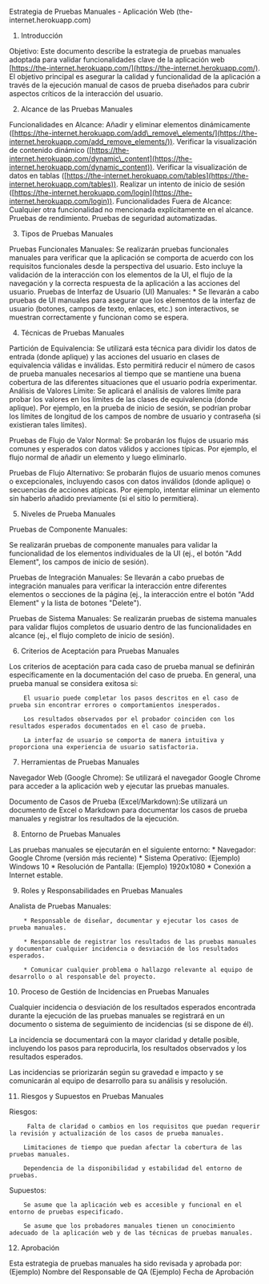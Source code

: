 Estrategia de Pruebas Manuales - Aplicación Web (the-internet.herokuapp.com)

   1. Introducción

   Objetivo: Este documento describe la estrategia de pruebas manuales adoptada para validar funcionalidades clave de la aplicación web [https://the-internet.herokuapp.com/](https://the-internet.herokuapp.com/). El objetivo principal es asegurar la calidad y funcionalidad de la aplicación a través de la ejecución manual de casos de prueba diseñados para cubrir aspectos críticos de la interacción del usuario.

   2. Alcance de las Pruebas Manuales

   Funcionalidades en Alcance:
        Añadir y eliminar elementos dinámicamente ([https://the-internet.herokuapp.com/add\_remove\_elements/](https://the-internet.herokuapp.com/add_remove_elements/)).
        Verificar la visualización de contenido dinámico ([https://the-internet.herokuapp.com/dynamic\_content](https://the-internet.herokuapp.com/dynamic_content)).
        Verificar la visualización de datos en tablas ([https://the-internet.herokuapp.com/tables](https://the-internet.herokuapp.com/tables)).
        Realizar un intento de inicio de sesión ([https://the-internet.herokuapp.com/login](https://the-internet.herokuapp.com/login)).
   Funcionalidades Fuera de Alcance:
        Cualquier otra funcionalidad no mencionada explícitamente en el alcance.
        Pruebas de rendimiento.
        Pruebas de seguridad automatizadas.

   3. Tipos de Pruebas Manuales

   Pruebas Funcionales Manuales:
        Se realizarán pruebas funcionales manuales para verificar que la aplicación se comporta de acuerdo con los requisitos funcionales desde la perspectiva del usuario. Esto incluye la validación de la interacción con los elementos de la UI, el flujo de la navegación y la correcta respuesta de la aplicación a las acciones del usuario.
   Pruebas de Interfaz de Usuario (UI) Manuales:
        * Se llevarán a cabo pruebas de UI manuales para asegurar que los elementos de la interfaz de usuario (botones, campos de texto, enlaces, etc.) son interactivos, se muestran correctamente y funcionan como se espera.

   4. Técnicas de Pruebas Manuales

   Partición de Equivalencia:
        Se utilizará esta técnica para dividir los datos de entrada (donde aplique) y las acciones del usuario en clases de equivalencia válidas e inválidas. Esto permitirá reducir el número de casos de prueba manuales necesarios al tiempo que se mantiene una buena cobertura de las diferentes situaciones que el usuario podría experimentar.
   Análisis de Valores Límite:
        Se aplicará el análisis de valores límite para probar los valores en los límites de las clases de equivalencia (donde aplique). Por ejemplo, en la prueba de inicio de sesión, se podrían probar los límites de longitud de los campos de nombre de usuario y contraseña (si existieran tales límites).
        
Pruebas de Flujo de Valor Normal:
        Se probarán los flujos de usuario más comunes y esperados con datos válidos y acciones típicas. Por ejemplo, el flujo normal de añadir un elemento y luego eliminarlo.
        
Pruebas de Flujo Alternativo:
        Se probarán flujos de usuario menos comunes o excepcionales, incluyendo casos con datos inválidos (donde aplique) o secuencias de acciones atípicas. Por ejemplo, intentar eliminar un elemento sin haberlo añadido previamente (si el sitio lo permitiera).

5. Niveles de Prueba Manuales

Pruebas de Componente Manuales:

   Se realizarán pruebas de componente manuales para validar la funcionalidad de los elementos individuales de la UI (ej., el botón "Add Element", los campos de inicio de sesión).
        
Pruebas de Integración Manuales:
        Se llevarán a cabo pruebas de integración manuales para verificar la interacción entre diferentes elementos o secciones de la página (ej., la interacción entre el botón "Add Element" y la lista de botones "Delete").
        
Pruebas de Sistema Manuales:
         Se realizarán pruebas de sistema manuales para validar flujos completos de usuario dentro de las funcionalidades en alcance (ej., el flujo completo de inicio de sesión).

   6. Criterios de Aceptación para Pruebas Manuales

   Los criterios de aceptación para cada caso de prueba manual se definirán específicamente en la documentación del caso de prueba. En general, una prueba manual se considera exitosa si:
   
        El usuario puede completar los pasos descritos en el caso de prueba sin encontrar errores o comportamientos inesperados.
        
        Los resultados observados por el probador coinciden con los resultados esperados documentados en el caso de prueba.
        
        La interfaz de usuario se comporta de manera intuitiva y proporciona una experiencia de usuario satisfactoria.

   7. Herramientas de Pruebas Manuales

   Navegador Web (Google Chrome): Se utilizará el navegador Google Chrome para acceder a la aplicación web y ejecutar las pruebas manuales.
   
   Documento de Casos de Prueba (Excel/Markdown):Se utilizará un documento de Excel o Markdown para documentar los casos de prueba manuales y registrar los resultados de la ejecución.

   8. Entorno de Pruebas Manuales

   Las pruebas manuales se ejecutarán en el siguiente entorno:
        * Navegador: Google Chrome (versión más reciente)
        * Sistema Operativo: (Ejemplo) Windows 10
        * Resolución de Pantalla: (Ejemplo) 1920x1080
        * Conexión a Internet estable.

   9. Roles y Responsabilidades en Pruebas Manuales

   Analista de Pruebas Manuales:
   
        * Responsable de diseñar, documentar y ejecutar los casos de prueba manuales.
        
        * Responsable de registrar los resultados de las pruebas manuales y documentar cualquier incidencia o desviación de los resultados esperados.
        
        * Comunicar cualquier problema o hallazgo relevante al equipo de desarrollo o al responsable del proyecto.

   10. Proceso de Gestión de Incidencias en Pruebas Manuales

   Cualquier incidencia o desviación de los resultados esperados encontrada durante la ejecución de las pruebas manuales se registrará en un documento o sistema de seguimiento de incidencias (si se dispone de él).
   
   La incidencia se documentará con la mayor claridad y detalle posible, incluyendo los pasos para reproducirla, los resultados observados y los resultados esperados.
   
   Las incidencias se priorizarán según su gravedad e impacto y se comunicarán al equipo de desarrollo para su análisis y resolución.

   11. Riesgos y Supuestos en Pruebas Manuales

   Riesgos:
   
         Falta de claridad o cambios en los requisitos que puedan requerir la revisión y actualización de los casos de prueba manuales.
         
        Limitaciones de tiempo que puedan afectar la cobertura de las pruebas manuales.
        
        Dependencia de la disponibilidad y estabilidad del entorno de pruebas.
        
   Supuestos:
   
        Se asume que la aplicación web es accesible y funcional en el entorno de pruebas especificado.
        
        Se asume que los probadores manuales tienen un conocimiento adecuado de la aplicación web y de las técnicas de pruebas manuales.

   12. Aprobación

   Esta estrategia de pruebas manuales ha sido revisada y aprobada por:
         (Ejemplo) Nombre del Responsable de QA
         (Ejemplo) Fecha de Aprobación
